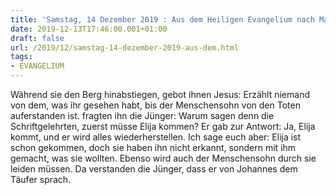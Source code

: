 ```yaml
---
title: 'Samstag, 14 Dezember 2019 : Aus dem Heiligen Evangelium nach Matthäus - Mt 17,9a.10-13.'
date: 2019-12-13T17:46:00.001+01:00
draft: false
url: /2019/12/samstag-14-dezember-2019-aus-dem.html
tags: 
- EVANGELIUM
---
```


Während sie den Berg hinabstiegen, gebot ihnen Jesus: Erzählt niemand von dem, was ihr gesehen habt, bis der Menschensohn von den Toten auferstanden ist. fragten ihn die Jünger: Warum sagen denn die Schriftgelehrten, zuerst müsse Elija kommen? Er gab zur Antwort: Ja, Elija kommt, und er wird alles wiederherstellen. Ich sage euch aber: Elija ist schon gekommen, doch sie haben ihn nicht erkannt, sondern mit ihm gemacht, was sie wollten. Ebenso wird auch der Menschensohn durch sie leiden müssen. Da verstanden die Jünger, dass er von Johannes dem Täufer sprach.